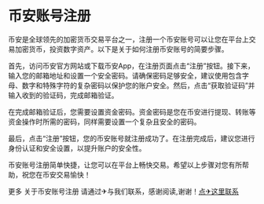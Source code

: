 # 币安账号注册

币安是全球领先的加密货币交易平台之一，注册一个币安账号可以让您在平台上交易加密货币，投资数字资产。以下是关于如何注册币安账号的简要步骤。

首先，访问币安官方网站或下载币安App，在注册页面点击“注册”按钮。接下来，输入您的邮箱地址和设置一个安全密码。请确保密码足够安全，建议使用包含字母、数字和特殊字符的复杂密码以保护您的账户安全。然后，点击“获取验证码”并输入收到的验证码，完成邮箱验证。

在完成邮箱验证后，您需要设置资金密码。资金密码是您在币安进行提现、转账等资金操作时所需的密码，同样需要设置一个复杂且安全的密码。

最后，点击“注册”按钮，您的币安账号就注册成功了。在注册完成后，建议您进行身份认证和安全设置，以提升账户的安全性。

币安账号注册简单快捷，让您可以在平台上畅快交易。希望以上步骤对您有所帮助，祝您在币安交易愉快！

更多 关于币安账号注册 请通过✈与我们联系，感谢阅读,谢谢！[点✈这里联系](https://t.me/pt99bot)